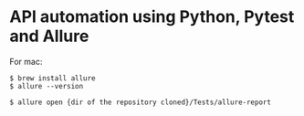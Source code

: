 # API automation using Python, Pytest and Allure

For mac:
```
$ brew install allure
$ allure --version
```

```
$ allure open {dir of the repository cloned}/Tests/allure-report
```
